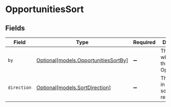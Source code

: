 # OpportunitiesSort


## Fields

| Field                                                                    | Type                                                                     | Required                                                                 | Description                                                              | Example                                                                  |
| ------------------------------------------------------------------------ | ------------------------------------------------------------------------ | ------------------------------------------------------------------------ | ------------------------------------------------------------------------ | ------------------------------------------------------------------------ |
| `by`                                                                     | [Optional[models.OpportunitiesSortBy]](../models/opportunitiessortby.md) | :heavy_minus_sign:                                                       | The field on which to sort the Opportunities                             | created_at                                                               |
| `direction`                                                              | [Optional[models.SortDirection]](../models/sortdirection.md)             | :heavy_minus_sign:                                                       | The direction in which to sort the results                               |                                                                          |